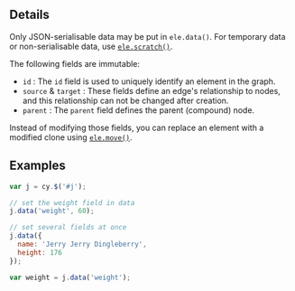## Details

Only JSON-serialisable data may be put in `ele.data()`.  For temporary data or non-serialisable data, use [`ele.scratch()`](#ele.scratch).

The following fields are immutable:

 * `id` : The `id` field is used to uniquely identify an element in the graph.
 * `source` & `target` : These fields define an edge's relationship to nodes, and this relationship can not be changed after creation.
 * `parent` : The `parent` field defines the parent (compound) node.

Instead of modifying those fields, you can replace an element with a modified clone using [`ele.move()`](#ele.move).

## Examples

```js
var j = cy.$('#j');

// set the weight field in data
j.data('weight', 60);

// set several fields at once
j.data({
  name: 'Jerry Jerry Dingleberry',
  height: 176
});

var weight = j.data('weight');
```

